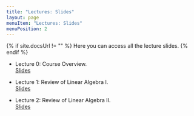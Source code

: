 ```yaml
---
title: "Lectures: Slides"
layout: page
menuItem: "Lectures: Slides"
menuPosition: 2
---
```

{% if site.docsUrl != "" %}
Here you can access all the lecture slides.
{% endif %}

- Lecture 0: Course Overview.<br>
<a href="slides/QUIP and QML Lecture 0 - Course Overview.pdf" download>Slides</a>

- Lecture 1: Review of Linear Algebra I.<br>
<a href="slides/QUIP and QML Lecture 1 - Review of Linear Algebra I.pdf" download>Slides</a>

- Lecture 2: Review of Linear Algebra II.<br>
<a href="slides/QUIP and QML Lecture 1 - Review of Linear Algebra II.pdf" download>Slides</a>


